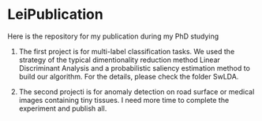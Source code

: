 # LeiPublication
Here is the repository for my publication during my PhD studying
1. The first project is for multi-label classification tasks. We used the strategy of the typical dimentionality reduction method Linear Discriminant Analysis and a probabilistic saliency estimation method to build our algorithm. For the details, please check the folder SwLDA.

2. The second projecti is for anomaly detection on road surface or medical images containing tiny tissues. I need more time to complete the experiment and publish all. 
